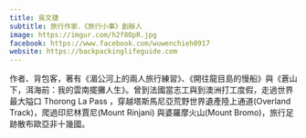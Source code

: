 ```yaml
---
title: 吳文捷
subtitle: 旅行作家．《旅行小事》創辦人
image: https://imgur.com/h2f8OpR.jpg
facebook: https://www.facebook.com/wuwenchieh0917
website: https://backpackinglifeguide.com
---
```

作者、背包客，著有《湄公河上的兩人旅行練習》、《開往龍目島的慢船》與《蒼山下，洱海前：我的雲南擺攤人生》。曾到法國當志工與到澳洲打工度假，走過世界最大隘口 Thorong La Pass ，穿越塔斯馬尼亞荒野世界遺產陸上通道(Overland Track)，爬過印尼林賈尼(Mount Rinjani) 與婆羅摩火山(Mount Bromo)，旅行足跡散布歐亞非十幾國。